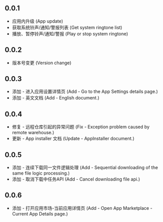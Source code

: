 ## 0.0.1

* 应用内升级 (App update)
* 获取系统铃声/通知/警报列表 (Get system ringtone list)
* 播放、暂停铃声/通知/警报 (Play or stop system ringtone)

## 0.0.2

* 版本号变更 (Version change)

## 0.0.3

* 添加 - 进入应用设置详情页 (Add - Go to the App Settings details page.)
* 添加 - 英文文档 (Add - English document.)

## 0.0.4

* 修复 - 远程仓库引起的异常问题 (Fix - Exception problem caused by remote warehouse.)
* 更新 - App installer 文档 (Update - AppInstaller document.)

## 0.0.5

* 添加 - 连续下载同一文件逻辑处理 (Add - Sequential downloading of the same file logic processing.)
* 添加 - 取消下载中任务API (Add - Cancel downloading file api.)

## 0.0.6

* 添加 - 打开应用市场-当前应用详情页 (Add - Open App Marketplace - Current App Details page.)